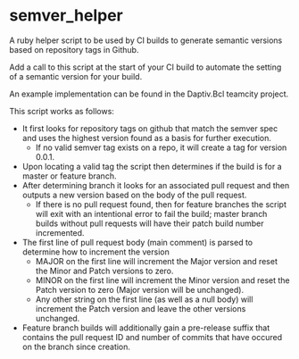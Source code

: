 semver_helper
=============

A ruby helper script to be used by CI builds to generate semantic versions based on repository tags in Github.

Add a call to this script at the start of your CI build to automate the setting of a semantic version for your build.

An example implementation can be found in the Daptiv.Bcl teamcity project.

This script works as follows:

- It first looks for repository tags on github that match the semver spec and uses the highest version found as a basis for further execution.
    - If no valid semver tag exists on a repo, it will create a tag for version 0.0.1.
- Upon locating a valid tag the script then determines if the build is for a master or feature branch.
- After determining branch it looks for an associated pull request and then outputs a new version based on the body of the pull request.
    - If there is no pull request found, then for feature branches the script will exit with an intentional error to fail the build; master branch builds without pull requests will have their patch build number incremented.
- The first line of pull request body (main comment) is parsed to determine how to increment the version
    - MAJOR on the first line will increment the Major version and reset the Minor and Patch versions to zero.
    - MINOR on the first line will increment the Minor version and reset the Patch version to zero (Major version will be unchanged).
    - Any other string on the first line (as well as a null body) will increment the Patch version and leave the other versions unchanged.
- Feature branch builds will additionally gain a pre-release suffix that contains the pull request ID and number of commits that have occured on the branch since creation.
